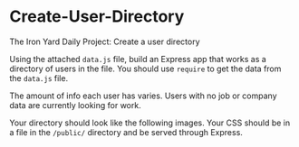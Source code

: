 # Create-User-Directory
The Iron Yard Daily Project: Create a user directory


Using the attached `data.js` file, build an Express app that works as a directory of users in the file. You should use `require` to get the data from the `data.js` file.

The amount of info each user has varies. Users with no job or company data are currently looking for work.

Your directory should look like the following images. Your CSS should be in a file in the `/public/` directory and be served through Express.
